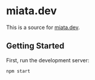 # miata.dev

This is a source for [miata.dev](https://miata.dev).

## Getting Started

First, run the development server:

```bash
npm start
```
